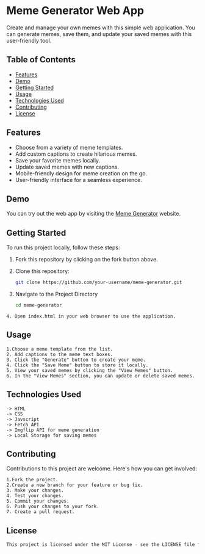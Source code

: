 # Meme Generator Web App

Create and manage your own memes with this simple web application. You can generate memes, save them, and update your saved memes with this user-friendly tool.

## Table of Contents

- [Features](#features)
- [Demo](#demo)
- [Getting Started](#getting-started)
- [Usage](#usage)
- [Technologies Used](#technologies-used)
- [Contributing](#contributing)
- [License](#license)

## Features

- Choose from a variety of meme templates.
- Add custom captions to create hilarious memes.
- Save your favorite memes locally.
- Update saved memes with new captions.
- Mobile-friendly design for meme creation on the go.
- User-friendly interface for a seamless experience.

## Demo

You can try out the web app by visiting the [Meme Generator](https://lucky-twilight-37a621.netlify.app) website.

## Getting Started

To run this project locally, follow these steps:

1. Fork this repository by clicking on the fork button above.
   <br>

2. Clone this repository:

   ```bash
   git clone https://github.com/your-username/meme-generator.git
   ```

3. Navigate to the Project Directory
   ```bash
   cd meme-generator
   ```

```
4. Open index.html in your web browser to use the application.
```

## Usage

    1.Choose a meme template from the list.
    2. Add captions to the meme text boxes.
    3. Click the "Generate" button to create your meme.
    4. Click the "Save Meme" button to store it locally.
    5. View your saved memes by clicking the "View Memes" button.
    6. In the "View Memes" section, you can update or delete saved memes.

## Technologies Used

    -> HTML
    -> CSS
    -> Javscript
    -> Fetch API
    -> Imgflip API for meme generation
    -> Local Storage for saving memes

## Contributing

Contributions to this project are welcome. Here's how you can get involved:

    1.Fork the project.
    2.Create a new branch for your feature or bug fix.
    3. Make your changes.
    4. Test your changes.
    5. Commit your changes.
    6. Push your changes to your fork.
    7. Create a pull request.

## License

```bash
This project is licensed under the MIT License - see the LICENSE file for details
```
